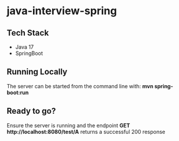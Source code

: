 # java-interview-spring

## Tech Stack

* Java 17
* SpringBoot

## Running Locally

The server can be started from the command line with: **mvn spring-boot:run**

## Ready to go?

Ensure the server is running and the endpoint **GET http://localhost:8080/test/A** returns a successful 200 response
